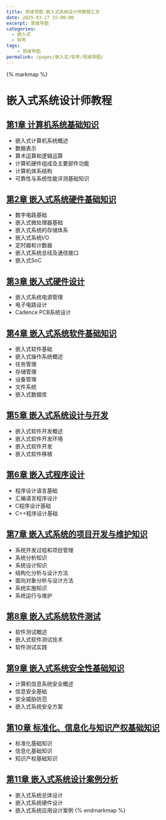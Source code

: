 ```yaml
---
title: 思维导图-嵌入式系统设计师教程汇总
date: 2025-03-27 15:00:00
excerpt: 思维导图
categories:
  - 嵌入式
  - 软考
tags:
    - 思维导图
permalink: /pages/嵌入式/软考/思维导图/
---
```



{% markmap %}

# 嵌入式系统设计师教程

## [第1章 计算机系统基础知识](/pages/嵌入式/软考/思维导图/第1章/)

- 嵌入式计算机系统概述
- 数据表示
- 算术运算和逻辑运算
- 计算机硬件组成及主要部件功能
- 计算机体系结构
- 可靠性与系统性能评测基础知识

## [第2章 嵌入式系统硬件基础知识](/pages/嵌入式/软考/思维导图/第2章/)
- 数字电路基础
- 嵌入式微处理器基础
- 嵌入式系统的存储体系
- 嵌入式系统I/O
- 定时器和计数器
- 嵌入式系统总线及通信接口
- 嵌入式SoC


## [第3章 嵌入式硬件设计](/pages/嵌入式/软考/思维导图/第3章/)
- 嵌入式系统电源管理
- 电子电路设计
- Cadence PCB系统设计

## [第4章 嵌入式系统软件基础知识](/pages/嵌入式/软考/思维导图/第4章/)
- 嵌入式软件基础
- 嵌入式操作系统概述
- 任务管理
- 存储管理
- 设备管理
- 文件系统
- 嵌入式数据库

## [第5章 嵌入式系统设计与开发](/pages/嵌入式/软考/思维导图/第5章/)
- 嵌入式软件开发概述
- 嵌入式软件开发环境
- 嵌入式软件开发
- 嵌入式软件移植

## [第6章 嵌入式程序设计](/pages/嵌入式/软考/思维导图/第6章/)
- 程序设计语言基础
- 汇编语言程序设计
- C程序设计基础
- C++程序设计基础

## [第7章 嵌入式系统的项目开发与维护知识](/pages/嵌入式/软考/思维导图/第7章/)
- 系统开发过程和项目管理
- 系统分析知识
- 系统设计知识
- 结构化分析与设计方法
- 面向对象分析与设计方法
- 系统实施知识
- 系统运行与维护

## [第8章 嵌入式系统软件测试](/pages/嵌入式/软考/思维导图/第8章/)
- 软件测试概述
- 嵌入式软件测试技术
- 软件测试实践

## [第9章 嵌入式系统安全性基础知识](/pages/嵌入式/软考/思维导图/第9章/)
- 计算机信息系统安全概述
- 信息安全基础
- 安全威胁防范
- 嵌入式系统安全方案

## [第10章 标准化、信息化与知识产权基础知识](/pages/嵌入式/软考/思维导图/第10章/)
- 标准化基础知识
- 信息化基础知识
- 知识产权基础知识

## [第11章 嵌入式系统设计案例分析](/pages/嵌入式/软考/思维导图/第11章/)
- 嵌入式系统总体设计
- 嵌入式系统硬件设计
- 嵌入式系统应用设计案例
{% endmarkmap %}


